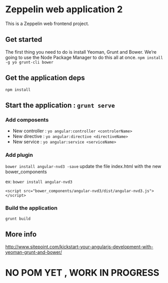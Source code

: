 # Zeppelin web application 2
This is a Zeppelin web frontend project.

## Get started 
The first thing you need to do is install Yeoman, Grunt and Bower. We’re going to use the Node Package Manager to do this all at once.
`npm install -g yo grunt-cli bower`

## Get the application deps
`npm install`


## Start the application : `grunt serve`

### Add composents
 * New controller : `yo angular:controller <controlerName>`
 * New directive : `yo angular:directive <directiveName>`
 * New service : `yo angular:service <serviceName>`

 ### Add plugin
 
 `bower install angular-nvd3 -save`
 update the file index.html with the new bower_components 
 
 ex: `bower install angular-nvd3` 
 ```
 <script src="bower_components/angular-nvd3/dist/angular-nvd3.js"></script>
 ````

### Build the application
`grunt build`

## More info
http://www.sitepoint.com/kickstart-your-angularjs-development-with-yeoman-grunt-and-bower/

# NO POM YET , WORK IN PROGRESS